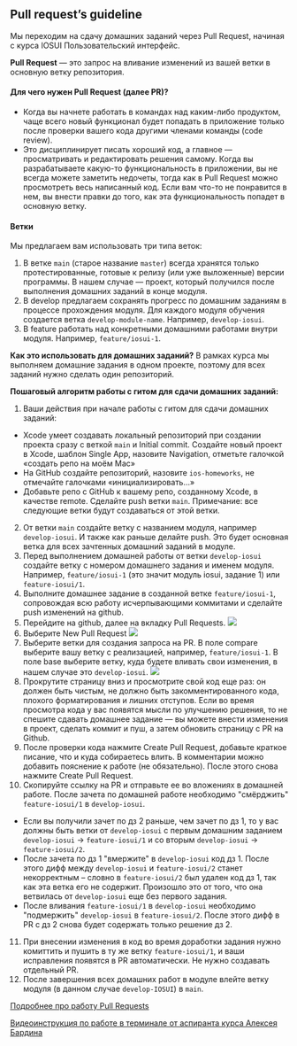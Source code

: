 ## Pull request’s guideline
Мы переходим на сдачу домашних заданий через Pull Request, начиная с курса IOSUI Пользовательский интерфейс.

**Pull Request** — это запрос на вливание изменений из вашей ветки в основную ветку репозитория.

#### Для чего нужен Pull Request (далее PR)?
* Когда вы начнете работать в командах над каким-либо продуктом, чаще всего новый функционал будет попадать в приложение только после проверки вашего кода другими членами команды (code review).
* Это дисциплинирует писать хороший код, а главное — просматривать и редактировать решения самому. Когда вы разрабатываете какую-то функциональность в приложении, вы не всегда можете заметить недочеты, тогда как в Pull Request можно просмотреть весь написанный код. Если вам что-то не понравится в нем, вы внести правки до того, как эта функциональность попадет в основную ветку.

#### Ветки
Мы предлагаем вам использовать три типа веток:
1. В ветке `main` (старое название `master`) всегда хранятся только протестированные, готовые к релизу (или уже выложенные) версии программы. В нашем случае — проект, который получился после выполнения домашних заданий в конце модуля.
2. В develop предлагаем сохранять прогресс по домашним заданиям в процессе прохождения модуля. Для каждого модуля обучения создается ветка `develop-module-name`. Например, `develop-iosui`.
3. В feature работать над конкретными домашними работами внутри модуля. Например, `feature/iosui-1`.

**Как это использовать для домашних заданий?**
В рамках курса мы выполняем домашние задания в одном проекте, поэтому для всех заданий нужно сделать один репозиторий.

**Пошаговый алгоритм работы с гитом для сдачи домашних заданий:**
1. Ваши действия при начале работы с гитом для сдачи домашних заданий:
* Xcode умеет создавать локальный репозиторий при создании проекта сразу с веткой `main` и Initial commit. Создайте новый проект в Xcode, шаблон Single App, назовите Navigation, отметьте галочкой «создать репо на моём Mac»
* На GitHub создайте репозиторий, назовите `ios-homeworks`, не отмечайте галочками «инициализировать…»
* Добавьте репо с GitHub к вашему репо, созданному Xcode, в качестве remote. Сделайте push ветки `main`.
Примечание: все следующие ветки будут создаваться от этой ветки.
2. От ветки `main` создайте ветку с названием модуля, например `develop-iosui`. И также как раньше делайте push. Это будет основная ветка для всех зачтенных домашний заданий в модуле.
3. Перед выполнением домашней работы от ветки `develop-iosui` создайте ветку с номером домашнего задания и именем модуля. Например, `feature/iosui-1` (это значит модуль iosui, задание 1) или `feature-iosui/1`.
4. Выполните домашнее задание в созданной ветке `feature/iosui-1`, сопровождая всю работу исчерпывающими коммитами и сделайте push изменений на github.
5. Перейдите на github, далее на вкладку Pull Requests.
![](pic/1.png)
6. Выберите New Pull Request
![](pic/2.png)
7. Выберите ветки для создания запроса на PR.
В поле compare выберите вашу ветку с реализацией, например, `feature/iosui-1`.
В поле base выберите ветку, куда будете вливать свои изменения, в нашем случае это `develop-iosui`.
![](pic/3.png)
8. Прокрутите страницу вниз и просмотрите свой код еще раз: он должен быть чистым, не должно быть закомментированного кода, плохого форматирования и лишних отступов.
Если во время просмотра кода у вас появятся мысли по улучшению решения, то не спешите сдавать домашнее задание — вы можете внести изменения в проект, сделать коммит и пуш, а затем обновить страницу с PR на Github.
9. После проверки кода нажмите Create Pull Request, добавьте краткое писание, что и куда собираетесь влить. В комментарии можно добавить пояснение к работе (не обязательно). После этого снова нажмите Create Pull Request. 
10. Скопируйте ссылку на PR и отправьте ее во вложениях в домашней работе. После зачета по домашней работе необходимо "смёрджить" `feature-iosui/1` в `develop-iosui`.
* Если вы получили зачет по дз 2 раньше, чем зачет по дз 1, то у вас должны быть ветки от `develop-iosui` с первым домашним заданием `develop-iosui` -> `feature-iosui/1` и со вторым `develop-iosui` -> `feature-iosui/2`.
* После зачета по дз 1 "вмержите" в `develop-iosui` код дз 1. После этого дифф между `develop-iosui`  и `feature-iosui/2` станет некорректным – словно в `feature-iosui/2` был удален код дз 1, так как эта ветка его не содержит. Произошло это от того, что она ветвилась от `develop-iosui` еще без первого задания.
* После вливания `feature-iosui/1`  в `develop-iosui` необходимо "подмержить" `develop-iosui` в `feature-iosui/2`. После этого дифф в PR с дз 2 снова будет содержать только решение дз 2.
11. При внесении изменения в код во время доработки задания нужно комиттить и пушить в ту же ветку `feature-iosui/1`, и ваши исправления появятся в PR автоматически. Не нужно создавать отдельный PR.
12. После завершения всех домашних работ в модуле влейте ветку модуля (в данном случае `develop-IOSUI`) в `main`.


[Подробнее про работу Pull Requests](https://docs.github.com/en/free-pro-team@latest/github/collaborating-with-issues-and-pull-requests/about-pull-requests)

[Видеоинструкция по работе в терминале от аспиранта курса Алексея Бардина](https://youtu.be/o0RaC43uGPY)

